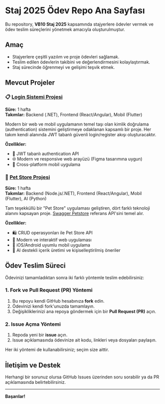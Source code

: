 # Staj 2025 Ödev Repo Ana Sayfası

Bu repository, **VB10 Staj 2025** kapsamında stajyerlere ödevler vermek ve ödev teslim süreçlerini yönetmek amacıyla oluşturulmuştur.

## Amaç

- Stajyerlere çeşitli yazılım ve proje ödevleri sağlamak.
- Teslim edilen ödevlerin takibini ve değerlendirmesini kolaylaştırmak.
- Staj sürecinde öğrenmeyi ve gelişimi teşvik etmek.

## Mevcut Projeler

### 📋 [Login Sistemi Projesi](./source/login_project.md)

**Süre:** 1 hafta  
**Takımlar:** Backend (.NET), Frontend (React/Angular), Mobil (Flutter)

Modern bir web ve mobil uygulamanın temel taşı olan kimlik doğrulama (authentication) sistemini geliştirmeye odaklanan kapsamlı bir proje. Her takım kendi alanında JWT tabanlı güvenli login/register akışı oluşturacaktır.

**Özellikler:**
- 🔐 JWT tabanlı authentication API
- 🌐 Modern ve responsive web arayüzü (Figma tasarımına uygun)
- 📱 Cross-platform mobil uygulama

### 🐾 [Pet Store Projesi](./source/pet_store_project.md)

**Süre:** 1 hafta  
**Takımlar:** Backend (Node.js/.NET), Frontend (React/Angular), Mobil (Flutter), AI (Python)

Tam teşekküllü bir "Pet Store" uygulaması geliştiren, dört farklı teknoloji alanını kapsayan proje. [Swagger Petstore](https://petstore.swagger.io/) referans API'sini temel alır.

**Özellikler:**
- 🛍️ CRUD operasyonları ile Pet Store API
- 🎨 Modern ve interaktif web uygulaması
- 📱 iOS/Android uyumlu mobil uygulama
- 🤖 AI destekli içerik üretimi ve kişiselleştirilmiş öneriler

## Ödev Teslim Süreci

Ödevinizi tamamladıktan sonra iki farklı yöntemle teslim edebilirsiniz:

### 1. Fork ve Pull Request (PR) Yöntemi

1. Bu repoyu kendi GitHub hesabınıza **fork** edin.
2. Ödevinizi kendi fork'unuzda tamamlayın.
3. Değişikliklerinizi ana repoya göndermek için bir **Pull Request (PR)** açın.

### 2. Issue Açma Yöntemi

1. Repoda yeni bir **issue** açın.
2. Issue açıklamasında ödevinize ait kodu, linkleri veya dosyaları paylaşın.

Her iki yöntemi de kullanabilirsiniz; seçim size aittir.

## İletişim ve Destek

Herhangi bir sorunuz olursa GitHub Issues üzerinden soru sorabilir ya da PR açıklamasında belirtebilirsiniz.

---

**Başarılar!**

